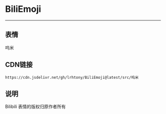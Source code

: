 
# BiliEmoji
---
## 表情
呜米
## CDN链接
```
https://cdn.jsdelivr.net/gh/lrhtony/BiliEmoji@latest/src/呜米
```
## 说明
Bilibili 表情的版权归原作者所有
